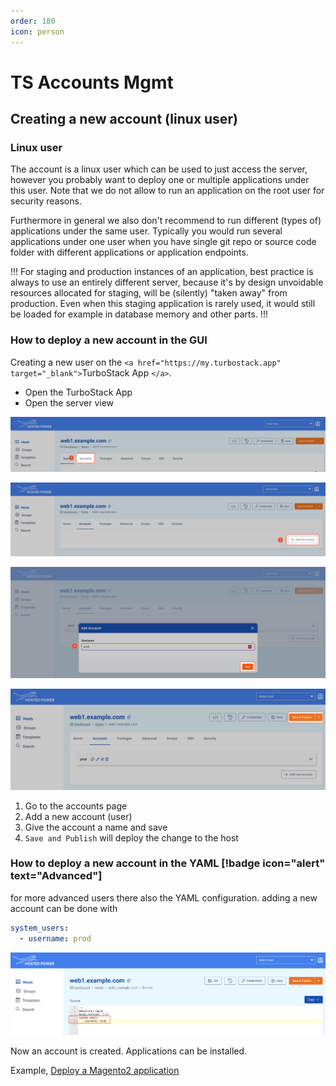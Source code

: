 ```yaml
---
order: 180
icon: person
---
```

# TS Accounts Mgmt

## Creating a new account (linux user)

### Linux user

The account is a linux user which can be used to just access the server, however you probably want to deploy one or multiple applications under this user. Note that we do not allow to run an application on the root user for security reasons.

Furthermore in general we also don't recommend to run different (types of) applications under the same user. Typically you would run several applications under one user when you have single git repo or source code folder with different applications or application endpoints.

!!!
For staging and production instances of an application, best practice is always to use an entirely different server, because it's by design unvoidable resources allocated for staging, will be (silently) "taken away" from production. Even when this staging application is rarely used, it would still be loaded for example in database memory and other parts.
!!!

### How to deploy a new account in the GUI

Creating a new user on the `<a href="https://my.turbostack.app" target="_blank">`TurboStack App `</a>`.

* Open the TurboStack App
* Open the server view

![TurboStackNewUser](../img/turbostackapp/newapp/tsa_user1.png)

![TurboStackNewUser](../img/turbostackapp/newapp/tsa_user2.png)

![TurboStackNewUser](../img/turbostackapp/newapp/tsa_user3.png)

![TurboStackNewUser](../img/turbostackapp/newapp/tsa_user4.png)

1. Go to the accounts page
2. Add a new account (user)
3. Give the account a name and save
4. `Save and Publish` will deploy the change to the host

### How to deploy a new account in the YAML [!badge icon="alert" text="Advanced"]

for more advanced users there also the YAML configuration.
adding a new account can be done with

```yaml
system_users:
  - username: prod
```

![TurboStackNewUser](../img/turbostackapp/newapp/tsa_user5.png)

Now an account is created. Applications can be installed.

Example, [Deploy a Magento2 application](./howto_newapp.md)
